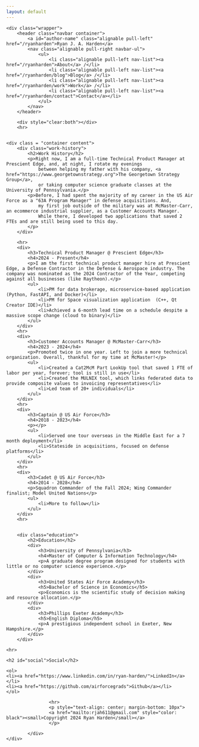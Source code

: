 ```yaml
---
layout: default
---
```


    <div class="wrapper">
        <header class="navbar container">
            <a id="author-name" class="alignable pull-left" href="/ryanharden">Ryan J. A. Harden</a>
            <nav class="alignable pull-right navbar-ul">
                <ul>
                    <li class="alignable pull-left nav-list"><a href="/ryanharden">About</a> /</li>
                    <li class="alignable pull-left nav-list"><a href="/ryanharden/blog">Blog</a> /</li>
                    <li class="alignable pull-left nav-list"><a href="/ryanharden/work">Work</a> /</li>
                    <li class="alignable pull-left nav-list"><a href="/ryanharden/contact">Contact</a></li>
                </ul>
            </nav>
        </header>
        
        <div style="clear:both"></div>
        <hr>


    <div class = "container content">
        <div class="work-history">
            <h2>Work History</h2>
            <p>Right now, I am a full-time Technical Product Manager at Prescient Edge, and, at night, I rotate my evenings
                between helping my father with his company, <a href="https://www.georgetownstrategy.org">The Georgetown Strategy Group</a>, 
                or taking computer science graduate classes at the University of Pennsylvania.</p>
            <p>Before, I had spent the majority of my career in the US Air Force as a "63A Program Manager" in defense acquisitions. And,
                my first job outside of the military was at McMaster-Carr, an ecommerce industrial supplier, as a Customer Accounts Manager.
                While there, I developed two applications that saved 2 FTEs and are still being used to this day.
            </p>
        </div>

        <hr>
        <div>
            <h3>Technical Product Manager @ Prescient Edge</h3>
            <h4>2024 - Present</h4>
            <p>I am the first technical product manager hire at Prescient Edge, a Defense Contractor in the Defense & Aerospace industry. The company was nominated as the 2024 Contractor of the Year, competing against all businesses (like Raytheon).</p>
            <ul>
                <li>PM for data brokerage, microservice-based application (Python, FastAPI, and Docker)</li>
                <li>PM for Space visualization application  (C++, Qt Creator IDE)</li>
                <li>Achieved a 6-month lead time on a schedule despite a massive scope change (cloud to binary)</li>
            </ul>
        </div>
        <hr>
        <div>
            <h3>Customer Accounts Manager @ McMaster-Carr</h3>
            <h4>2023 - 2024</h4>
            <p>Promoted twice in one year. Left to join a more technical organization. Overall, thankful for my time at McMaster!</p>
            <ul>
                <li>Created a Cat2McM Part LookUp tool that saved 1 FTE of labor per year, forever; tool is still in use</li>
                <li>Created the MULNIX tool, which links federated data to provide composite values to invoicing representatives</li>
                <li>Led team of 20+ individuals</li>
            </ul>
        </div>
        <hr>
        <div>
            <h3>Captain @ US Air Force</h3>
            <h4>2018 - 2023</h4>
            <p></p>
            <ul>
                <li>Served one tour overseas in the Middle East for a 7 month deployment</li>
                <li>Stateside in acquisitions, focused on defense platforms</li>
            </ul>
        </div>
        <hr>
        <div>
            <h3>Cadet @ US Air Force</h3>
            <h4>2014 - 2028</h4>
            <p>Squadron Commander of the Fall 2024; Wing Commander finalist; Model United Nations</p>
            <ul>
                <li>More to follow</li>
            </ul>
        </div>
        <hr>


        <div class="education">
            <h2>Education</h2>
            <div>
                <h3>University of Pennsylvania</h3>
                <h4>Master of Computer & Information Technology</h4>
                <p>A graduate degree program designed for students with little or no computer science experience.</p>
            </div>
            <div>
                <h3>United States Air Force Academy</h3>
                <h5>Bachelor of Science in Economics</h5>
                <p>Economics is the scientific study of decision making and resource allocation.</p>
            </div>
            <div>
                <h3>Phillips Exeter Academy</h3>
                <h5>English Diploma</h5>
                <p>A prestigious independent school in Exeter, New Hampshire.</p>
            </div>
        </div>
    
    <hr>

    <h2 id="social">Social</h2>

    <ol>
    <li><a href="https://www.linkedin.com/in/ryan-harden/">LinkedIn</a></li>
    <li><a href="https://github.com/airforcegrads">Github</a></li>
    </ol>
        
                    <hr>
                    <p style="text-align: center; margin-bottom: 10px">
                    <a href="mailto:rjah611@gmail.com" style="color: black"><small>Copyright 2024 Ryan Harden</small></a>
                    </p>
                
            </div>
    </div>
</div>